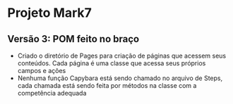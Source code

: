 # Projeto Mark7

## Versão 3: POM feito no braço
* Criado o diretório de Pages para criação de páginas que acessem seus conteúdos. Cada página é uma classe que acessa seus próprios campos e ações
* Nenhuma função Capybara está sendo chamado no arquivo de Steps, cada chamada está sendo feita por métodos na classe com a competência adequada

    